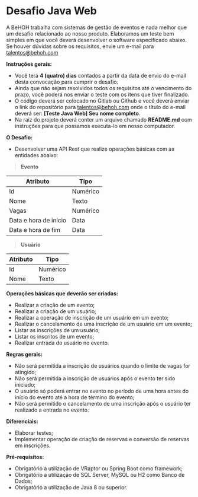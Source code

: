 # Desafio Java Web

A BeHOH trabalha com sistemas de gestão de eventos e nada melhor que um desafio relacionado ao nosso produto. Elaboramos um teste bem simples em que você deverá desenvolver o software especificado abaixo. Se houver dúvidas sobre os requisitos, envie um e-mail para talentos@behoh.com 

**Instruções gerais:**
* Você terá **4 (quatro) dias** contados a partir da data de envio do e-mail desta convocação para cumprir o desafio.
* Ainda que não sejam resolvidos todos os requisitos até o vencimento do prazo, você poderá nos enviar o teste com os itens que tiver finalizado.
* O código deverá ser colocado no Gitlab ou Github e você deverá enviar o link do repositório para talentos@behoh.com onde o título do e-mail deverá ser: **[Teste Java Web] Seu nome completo**.
* Na raiz do projeto deverá conter um arquivo chamado **README.md** com instruções para que possamos executa-lo em nosso computador.

**O Desafio:**
*  Desenvolver uma API Rest que realize operações básicas com as entidades abaixo:

> **Evento** 

| Atributo | Tipo |
| ------ | ------ |
| Id | Numérico |
| Nome | Texto |
| Vagas | Numérico |
| Data e hora de início | Data |
| Data e hora de fim | Data |

> **Usuário** 

| Atributo | Tipo |
| ------ | ------ |
| Id | Numérico |
| Nome | Texto |

**Operações básicas que deverão ser criadas:**
* Realizar a criação de um evento;
* Realizar a criação de um usuário;
* Realizar a operação de inscrição de um usuário em um evento;
* Realizar o cancelamento de uma inscrição de um usuário em um evento;
* Listar as inscrições de um usuário;
* Listar os inscritos de um evento;
* Realizar entrada do usuário no evento. 

**Regras gerais:**
* Não será permitida a inscrição de usuários quando o limite de vagas for atingido;
* Não será permitida a inscrição de usuários após o evento ter sido iniciado;
* O usuário só poderá entrar no evento no período de uma hora antes do início do evento até a hora de término do evento;
* Não será permitido o cancelamento de uma inscrição após o usuário ter realizado a entrada no evento.

**Diferenciais:**
* Elaborar testes;
* Implementar operação de criação de reservas e conversão de reservas em inscrições.

**Pré-requisitos:**
* Obrigatório a utilização de VRaptor ou Spring Boot como framework;
* Obrigatório a utilização de SQL Server, MySQL ou H2 como Banco de Dados;
* Obrigatório a utilização de Java 8 ou superior.

